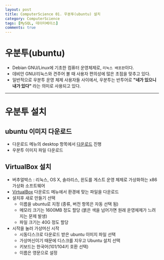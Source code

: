 ```yaml
---
layout: post
title: ComputerScience 01. 우분투(ubuntu) 설치
category: ComputerScience
tags: [MySQL, 데이터베이스]
comments: true
---
```

# 우분투(ubuntu)
- Debian GNU/Linux에 기초한 컴퓨터 운영체제로, `리눅스 배포판`이다.
- 데비안 GNU/리눅스와 견주어 볼 때 사용자 편의성에 많은 초점을 맞추고 있다.
- 일반적으로 우분투 운영 체제 사용자들 사이에서, 우분투는 반투어로 __"네가 있으니 내가 있다"__ 라는 의미로 사용되고 있다.

---

# 우분투 설치

## ubuntu 이미지 다운로드
- 다운로드 메뉴의 desktop 항목에서 [다운로드](https://www.ubuntu.com/download/desktop) 진행
- 우분투 이미지 파일 다운로드


## VirtualBox 설치
- 버추얼박스 :  리눅스, OS X, 솔라리스, 윈도를 게스트 운영 체제로 가상화하는 x86 가상화 소프트웨어
- [VirtualBox](https://www.virtualbox.org/wiki/Downloads) 다운로드 메뉴에서 환경에 맞는 파일을 다운로드
- 설치후 새로 만들기 선택
  - 이름을 ubuntu로 지정 (종류, 버전 항목은 자동 선택 됨)
  - 메모리 크기는 1600MB 정도 할당 (붉은 색을 넘어가면 원래 운영체제가 느려지는 문제 발생)
  - 파일 크기는 40G 정도 할당
- 시작을 눌러 가상머신 시작
  - 시동디스크로 다운로드 받은 ubuntu 이미지 파일 선택
  - 가상머신이기 때문에 디스크를 지우고 Ubuntu 설치 선택
  - 키보드는 한국어(101/104키 호환 선택)
  - 이름은 영문으로 설정
